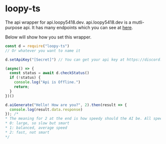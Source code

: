 # loopy-ts

The api wrapper for api.loopy5418.dev. api.loopy5418.dev is a mutli-purpose api. It has many endpoints which you can see at [here](https://api.loopy5418.dev/).


Below will show how you set this wrapper.

```js
const d = require("loopy-ts")
// Or whatever you want to name it

d.setApiKey("[Secret]") // You can get your api key at https://discord.gg/ZwK2W7GxhA

(async() => {
  const status = await d.checkStatus()
  if (!status) {
    console.log("Api is Offline.")
    return;
  }
})()

d.aiGenerate("Hello! How are you?", 2).then(result => {
  console.log(result.data.response)
}); /* 
* The meaning for 2 at the end is how speedy should the AI be. All speeds:
* 0: large, so slow but smart
* 1: balanced, average speed
* 2: fast, not smart
*/
```

